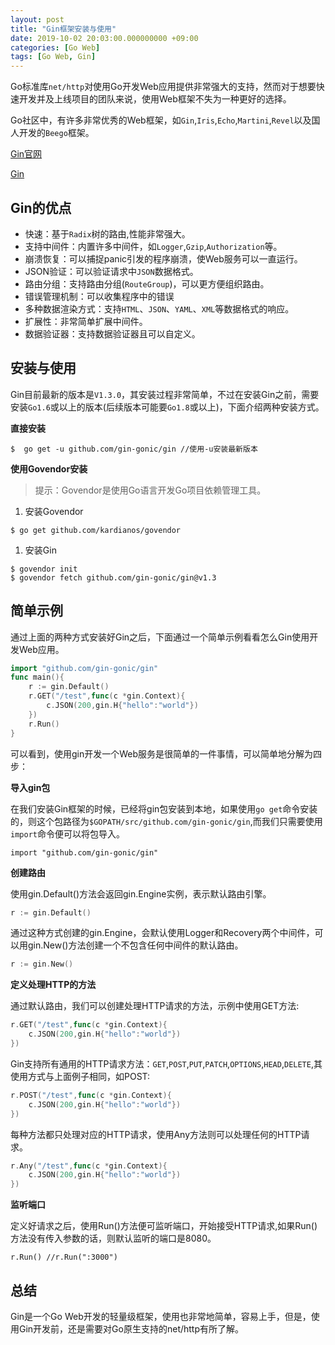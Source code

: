 ```yaml
---
layout: post
title: "Gin框架安装与使用"
date: 2019-10-02 20:03:00.000000000 +09:00
categories: [Go Web]
tags: [Go Web, Gin]
---
```


Go标准库`net/http`对使用Go开发Web应用提供非常强大的支持，然而对于想要快速开发并及上线项目的团队来说，使用Web框架不失为一种更好的选择。

Go社区中，有许多非常优秀的Web框架，如`Gin`,`Iris`,`Echo`,`Martini`,`Revel`以及国人开发的`Beego`框架。

[Gin官网](<https://gin-gonic.com/>)

[Gin](<https://github.com/gin-gonic/gin>)

## Gin的优点

- 快速：基于`Radix`树的路由,性能非常强大。
- 支持中间件：内置许多中间件，如`Logger`,`Gzip`,`Authorization`等。
- 崩溃恢复：可以捕捉panic引发的程序崩溃，使Web服务可以一直运行。
- JSON验证：可以验证请求中`JSON`数据格式。
- 路由分组：支持路由分组(`RouteGroup`)，可以更方便组织路由。
- 错误管理机制：可以收集程序中的错误
- 多种数据渲染方式：支持`HTML`、`JSON`、`YAML`、`XML`等数据格式的响应。
- 扩展性：非常简单扩展中间件。
- 数据验证器：支持数据验证器且可以自定义。

## 安装与使用

Gin目前最新的版本是`V1.3.0`，其安装过程非常简单，不过在安装Gin之前，需要安装`Go1.6`或以上的版本(后续版本可能要`Go1.8`或以上)，下面介绍两种安装方式。

**直接安装**

```
$  go get -u github.com/gin-gonic/gin //使用-u安装最新版本
```

**使用Govendor安装**

> 提示：Govendor是使用Go语言开发Go项目依赖管理工具。

1. 安装Govendor

```
$ go get github.com/kardianos/govendor
```

1. 安装Gin

```
$ govendor init
$ govendor fetch github.com/gin-gonic/gin@v1.3
```

## 简单示例

通过上面的两种方式安装好Gin之后，下面通过一个简单示例看看怎么Gin使用开发Web应用。

```go
import "github.com/gin-gonic/gin"
func main(){
    r := gin.Default()
    r.GET("/test",func(c *gin.Context){
        c.JSON(200,gin.H{"hello":"world"})
    })
    r.Run()
}
```

可以看到，使用gin开发一个Web服务是很简单的一件事情，可以简单地分解为四步：

**导入gin包**

在我们安装Gin框架的时候，已经将gin包安装到本地，如果使用`go get`命令安装的，则这个包路径为`$GOPATH/src/github.com/gin-gonic/gin`,而我们只需要使用`import`命令便可以将包导入。

```
import "github.com/gin-gonic/gin"
```

**创建路由**

使用gin.Default()方法会返回gin.Engine实例，表示默认路由引擎。

```go
r := gin.Default()
```

通过这种方式创建的gin.Engine，会默认使用Logger和Recovery两个中间件，可以用gin.New()方法创建一个不包含任何中间件的默认路由。

```go
r := gin.New()
```

**定义处理HTTP的方法**

通过默认路由，我们可以创建处理HTTP请求的方法，示例中使用GET方法:

```go
r.GET("/test",func(c *gin.Context){
    c.JSON(200,gin.H{"hello":"world"})
})
```

Gin支持所有通用的HTTP请求方法：`GET`,`POST`,`PUT`,`PATCH`,`OPTIONS`,`HEAD`,`DELETE`,其使用方式与上面例子相同，如POST:

```go
r.POST("/test",func(c *gin.Context){
    c.JSON(200,gin.H{"hello":"world"})
})
```

每种方法都只处理对应的HTTP请求，使用Any方法则可以处理任何的HTTP请求。

```go
r.Any("/test",func(c *gin.Context){
    c.JSON(200,gin.H{"hello":"world"})
})
```

**监听端口**

定义好请求之后，使用Run()方法便可监听端口，开始接受HTTP请求,如果Run()方法没有传入参数的话，则默认监听的端口是8080。

```
r.Run() //r.Run(":3000")
```

## 总结

Gin是一个Go Web开发的轻量级框架，使用也非常地简单，容易上手，但是，使用Gin开发前，还是需要对Go原生支持的net/http有所了解。